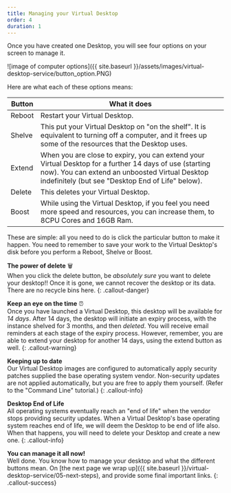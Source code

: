 ```yaml
---
title: Managing your Virtual Desktop
order: 4
duration: 1
---
```

Once you have created one Desktop, you will see four options on your screen to manage it.

![image of computer options]({{ site.baseurl }}/assets/images/virtual-desktop-service/button_option.PNG)

Here are what each of these options means:

| Button      | What it does |
| ----------- | ----------- |
| Reboot      |Restart your Virtual Desktop.|
| Shelve   |This put your Virtual Desktop on "on the shelf".  It is equivalent to turning off a computer, and it frees up some of the resources that the Desktop uses.|
| Extend   |When you are close to expiry, you can extend your Virtual Desktop for a further 14 days of use (starting now). You can extend an unboosted Virtual Desktop indefinitely (but see "Desktop End of Life" below). |
| Delete   |This deletes your Virtual Desktop.|
| Boost   |While using the Virtual Desktop, if you feel you need more speed and resources, you can increase them, to 8CPU Cores and 16GB Ram.|


These are simple: all you need to do is click the particular button to make it happen.  You need to remember to save your work to the Virtual Desktop's disk before you perform a Reboot, Shelve or Boost.

**The power of delete**  🗑️  
When you click the delete button, be *absolutely sure* you want to delete your desktop!! Once it is gone, we cannot recover the desktop or its data. There are no recycle bins here.
{: .callout-danger}

**Keep an eye on the time**  ⏰  
Once you have launched a Virtual Desktop, this desktop will be available for *14 days*. After 14 days, the desktop will initiate an expiry process, with the instance shelved for 3 months, and then *deleted*. You will receive email reminders at each stage of the expiry process. However, remember, you are able to extend your desktop for another 14 days, using the extend button as well.
{: .callout-warning}

**Keeping up to date**  
Our Virtual Desktop images are configured to automatically apply security patches supplied the base operating system vendor.  Non-security updates are not applied automatically, but you are free to apply them yourself.  (Refer to the "Command Line" tutorial.)
{: .callout-info}

**Desktop End of Life**  
All operating systems eventually reach an "end of life" when the vendor stops providing security updates.  When a Virtual Desktop's base operating system reaches end of life, we will deem the Desktop to be end of life also.  When that happens, you will need to delete your Desktop and create a new one.
{: .callout-info}

**You can manage it all now!**  
Well done. You know how to manage your desktop and what the different buttons mean. On [the next page we wrap up]({{ site.baseurl }}/virtual-desktop-service/05-next-steps), and provide some final important links.
{: .callout-success}